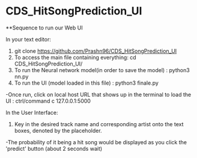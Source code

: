 # CDS_HitSongPrediction_UI

**Sequence to run our Web UI




In your text editor:
1. git clone https://github.com/Prashn96/CDS_HitSongPrediction_UI
2. To access the main file containing everything:  cd CDS_HitSongPrediction_UI/
3. To run the Neural network model(in order to save the model) :   python3 nn.py
4. To run the UI (model loaded in this file) :  python3 finale.py

-Once run, click on local host URL that shows up in the terminal to load the UI : ctrl/command c 127.0.0.1:5000




In the User Interface:

1. Key in the desired track name and corresponding artist onto the text boxes, denoted by the placeholder.

-The probability of it being a hit song would be displayed as you click the 'predict' button (about 2 seconds wait)
